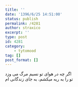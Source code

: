 ```yaml
---
title: ''
date: '1396/6/25 14:51:00'
status: publish
permalink: /4281
author: straxico
excerpt: ''
type: post
id: 4281
category:
    - tytomood
tag: []
post_format: []
---
```

اگر چه در هوای تو نسیم مرگ می وزد  
تو را به ریه میکشم، به جای زندگانی ام